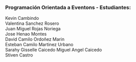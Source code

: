 ### Programación Orientada a Eventons - Estudiantes:   
Kevin Cambindo  
Valentina Sanchez Rosero  
Juan Miguel Rojas Noriega  
Jose Henao Montes  
David Camilo Ordoñez Marin  
Esteban Camilo Martinez Urbano  
Sarahy Gisselle Caicedo 
Miguel Angel Caicedo  
Stiven Castro  
